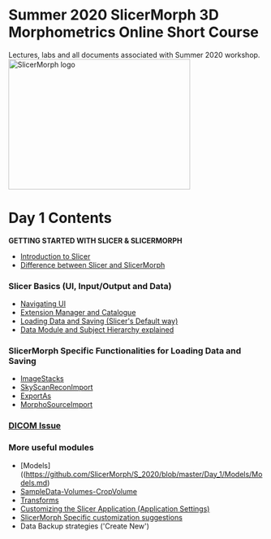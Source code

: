 # Summer 2020 SlicerMorph 3D Morphometrics Online Short Course 
Lectures, labs and all documents associated with Summer 2020 workshop.
<img alt="SlicerMorph logo" width="358" height="256" src="https://github.com/SlicerMorph/SlicerMorph.github.io/blob/master/SlicerMorph_Logos/SlicerMorph_Final_Logos-V2.jpg">

# Day 1 Contents

**GETTING STARTED WITH SLICER & SLICERMORPH**

* [Introduction to Slicer](https://slicer.readthedocs.io/en/latest/user_guide/getting_started.html)
* [Difference between Slicer and SlicerMorph](https://docs.google.com/document/d/1VdsYQzhjEh9tT5WQQjb1GUdn5Hmnq8cK3yLzjYeVv5M/edit)

### Slicer Basics (UI, Input/Output and Data)
*	[Navigating UI](https://slicer.readthedocs.io/en/latest/user_guide/user_interface.html)
* [Extension Manager and Catalogue](https://slicer.readthedocs.io/en/latest/user_guide/getting_started.html#extensions)
* [Loading Data and Saving (Slicer's Default way)](https://slicer.readthedocs.io/en/latest/user_guide/data_loading_and_saving.html)
* [Data Module and Subject Hierarchy explained](https://slicer.readthedocs.io/en/latest/user_guide/modules/data.html)

### SlicerMorph Specific Functionalities for Loading Data and Saving 
* [ImageStacks](https://github.com/SlicerMorph/S_2020/blob/master/Day_1/ImageStacks/ImageStacks.md)
* [SkyScanReconImport](https://github.com/SlicerMorph/S_2020/blob/master/Day_1/ImageStacks/ImageStacks.md#skyscanreconimport)
* [ExportAs](https://github.com/SlicerMorph/S_2020/blob/master/Day_1/ExportAs/ExportAs.md)
*	[MorphoSourceImport](https://github.com/SlicerMorph/S_2020/blob/master/Day_1/MorphoSourceImport/MorphoSourceImport.md)

### [DICOM Issue](https://github.com/SlicerMorph/S_2020/blob/master/Day_1/DICOM/DICOM.md)

### More useful modules 
*	[Models]((https://github.com/SlicerMorph/S_2020/blob/master/Day_1/Models/Models.md) 
*	[SampleData-Volumes-CropVolume](https://www.slicer.org/wiki/Documentation/Nightly/Modules/CropVolume)
*	[Transforms](https://www.slicer.org/wiki/Documentation/Nightly/Modules/Transforms)
*	[Customizing the Slicer Application (Application Settings)](https://slicer.readthedocs.io/en/latest/user_guide/settings.html)
* [SlicerMorph Specific customization suggestions](https://seattlechildrens1.app.box.com/v/SliceMorphDownloads/file/572062269652)
* Data Backup strategies ('Create New')

